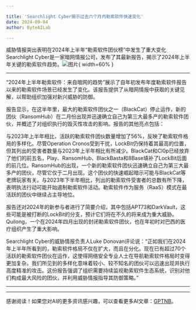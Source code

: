 ```yaml
---

title: 'Searchlight Cyber揭示过去六个月内勒索软件快速变化'
date: 2024-09-04
author: ByteAILab

---
```


威胁情报突出表明在2024年上半年“勒索软件团伙榜”中发生了重大变化
Searchlight Cyber是一家暗网情报公司，发布了其最新报告，揭示了2024年上半年关键的勒索软件趋势。![图片](https://ai-techpark.com/wp-content/uploads/2024/09/Searchlight-960x540.jpg){ width=60% }

---
“2024年上半年勒索软件：来自暗网的趋势”展示了自年初发布年度勒索软件报告以来的勒索软件场景已经发生了变化。该报告提供了从暗网情报中获取的关键见解，以帮助组织加强对新兴威胁的防御。

报告显示，在这半年里，最大的勒索软件团伙之一（BlackCat）停止运作，新的团伙（RansomHub）在二月份出现并迅速确立自己为第三大最多产的勒索软件团伙，并概述了对组织执行的毁灭性攻击的影响。报告的其他亮点包括：

与2023年上半年相比，活跃的勒索软件团伙数量增加了56%，反映了勒索软件格局的多样化。尽管Operation Cronos受到干扰，LockBit仍保持着其最高的位置，但其列出的受害者数量与2023年上半年相比有所减少。BlackCat和Cl0p已经放弃了他们的前五名，Play、RansomHub、BlackBasta和8Base填补了LockBit后面的前几位。RansomHub的出现，一个新的勒索软件团伙迅速确立自己为第三大最多产的团伙，尽管它仅于二月出现。这个团伙的快速崛起暗示可能与BlackCat等老牌玩家有关。与2023年下半年相比，列出的勒索软件受害者的总数有所下降，表明执法行动可能开始遏制勒索软件活动。勒索软件作为服务（RaaS）模式在最活跃的团伙中继续占主导地位。

报告还对2024年的新参与者进行了简要介绍，其中包括APT73和DarkVault，这些可能是被打断的LockBit的分支，预计它们将在不久的将来成为重大威胁。Quilong，一个在2024年四月出现的封闭勒索软件团伙，也在年初时对巴西的医疗组织产生了重大影响。

Searchlight Cyber的威胁情报负责人Luke Donovan评论说：“正如我们在2024年上半年所看到的，勒索软件格局不仅在扩大，而且在分化。现在已有超过70个活跃的勒索软件团伙在运作，这使得网络安全专业人士在导航勒索软件格局时变得更加复杂。我们所见到的多样化意味着较小、较不知名的团伙可以迅速出现并执行高度精准的攻击。这份报告强调了组织需要持续监视勒索软件生态系统，识别对他们构成最大风险的团伙，并利用威胁情报指导其防御策略。”

---
---
感谢阅读！如果您对AI的更多资讯感兴趣，可以查看更多AI文章：[GPTNB](https://gptnb.com)。